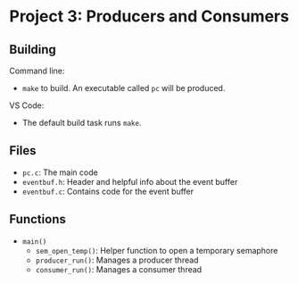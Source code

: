 # Project 3: Producers and Consumers

## Building

Command line:

* `make` to build. An executable called `pc` will be produced.

VS Code:

* The default build task runs `make`.

## Files

* `pc.c`: The main code
* `eventbuf.h`: Header and helpful info about the event buffer
* `eventbuf.c`: Contains code for the event buffer

## Functions

* `main()`
  * `sem_open_temp()`: Helper function to open a temporary semaphore
  * `producer_run()`: Manages a producer thread
  * `consumer_run()`: Manages a consumer thread